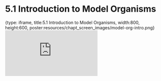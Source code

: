 # 5.1 Introduction to Model Organisms
 
{type: iframe, title:5.1 Introduction to Model Organisms, width:800, height:600, poster:resources/chapt_screen_images/model-org-intro.png}
![](https://www.c-moor.org/module-model-org-db/no_toc/model-org-intro.html)
 

 
